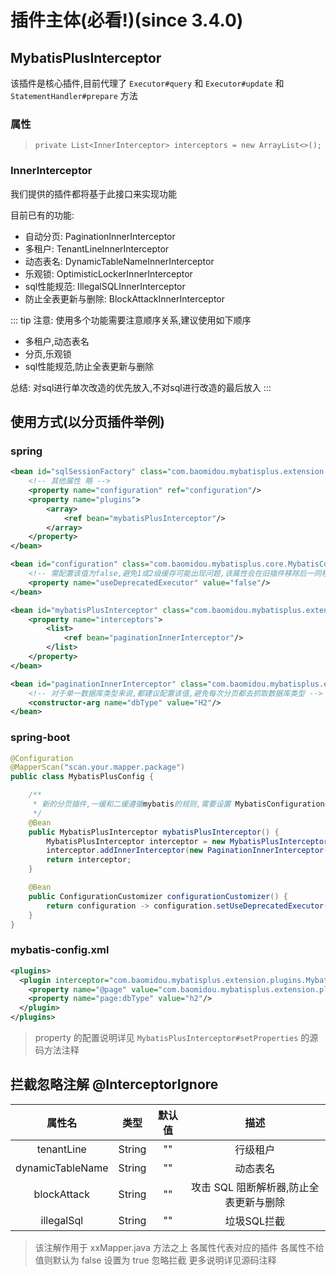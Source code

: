 # 插件主体(必看!)(since 3.4.0)

##  MybatisPlusInterceptor 

该插件是核心插件,目前代理了 `Executor#query` 和 `Executor#update` 和 `StatementHandler#prepare` 方法

### 属性

> `private List<InnerInterceptor> interceptors = new ArrayList<>();`

### InnerInterceptor

我们提供的插件都将基于此接口来实现功能

目前已有的功能:

- 自动分页: PaginationInnerInterceptor
- 多租户: TenantLineInnerInterceptor
- 动态表名: DynamicTableNameInnerInterceptor
- 乐观锁: OptimisticLockerInnerInterceptor
- sql性能规范: IllegalSQLInnerInterceptor
- 防止全表更新与删除: BlockAttackInnerInterceptor

::: tip 注意:
使用多个功能需要注意顺序关系,建议使用如下顺序
- 多租户,动态表名
- 分页,乐观锁
- sql性能规范,防止全表更新与删除

总结: 对sql进行单次改造的优先放入,不对sql进行改造的最后放入
:::

## 使用方式(以分页插件举例)

### spring
``` xml
<bean id="sqlSessionFactory" class="com.baomidou.mybatisplus.extension.spring.MybatisSqlSessionFactoryBean">
    <!-- 其他属性 略 --> 
    <property name="configuration" ref="configuration"/>
    <property name="plugins">
        <array>
            <ref bean="mybatisPlusInterceptor"/>
        </array>
    </property>
</bean>

<bean id="configuration" class="com.baomidou.mybatisplus.core.MybatisConfiguration">
    <!-- 需配置该值为false,避免1或2级缓存可能出现问题,该属性会在旧插件移除后一同移除 -->
    <property name="useDeprecatedExecutor" value="false"/>
</bean>

<bean id="mybatisPlusInterceptor" class="com.baomidou.mybatisplus.extension.plugins.MybatisPlusInterceptor">
    <property name="interceptors">
        <list>
            <ref bean="paginationInnerInterceptor"/>
        </list>
    </property>
</bean>

<bean id="paginationInnerInterceptor" class="com.baomidou.mybatisplus.extension.plugins.inner.PaginationInnerInterceptor">
    <!-- 对于单一数据库类型来说,都建议配置该值,避免每次分页都去抓取数据库类型 -->
    <constructor-arg name="dbType" value="H2"/>
</bean>
```

### spring-boot
``` java
@Configuration
@MapperScan("scan.your.mapper.package")
public class MybatisPlusConfig {

    /**
     * 新的分页插件,一缓和二缓遵循mybatis的规则,需要设置 MybatisConfiguration#useDeprecatedExecutor = false 避免缓存出现问题(该属性会在旧插件移除后一同移除)
     */
    @Bean
    public MybatisPlusInterceptor mybatisPlusInterceptor() {
        MybatisPlusInterceptor interceptor = new MybatisPlusInterceptor();
        interceptor.addInnerInterceptor(new PaginationInnerInterceptor(DbType.H2));
        return interceptor;
    }

    @Bean
    public ConfigurationCustomizer configurationCustomizer() {
        return configuration -> configuration.setUseDeprecatedExecutor(false);
    }
}
```

### mybatis-config.xml

```xml
<plugins>
  <plugin interceptor="com.baomidou.mybatisplus.extension.plugins.MybatisPlusInterceptor">
    <property name="@page" value="com.baomidou.mybatisplus.extension.plugins.inner.PaginationInnerInterceptor"/>
    <property name="page:dbType" value="h2"/>
  </plugin>
</plugins>
```

> property 的配置说明详见 `MybatisPlusInterceptor#setProperties` 的源码方法注释


## 拦截忽略注解 @InterceptorIgnore

| 属性名 | 类型 | 默认值 | 描述 |
| :-: | :-: | :-: | :-: |
| tenantLine | String | "" | 行级租户 |
| dynamicTableName | String | "" | 动态表名 |
| blockAttack | String | "" | 攻击 SQL 阻断解析器,防止全表更新与删除 |
| illegalSql | String | "" | 垃圾SQL拦截 |

> 该注解作用于 xxMapper.java 方法之上
> 各属性代表对应的插件
> 各属性不给值则默认为 false 设置为 true 忽略拦截
> 更多说明详见源码注释
